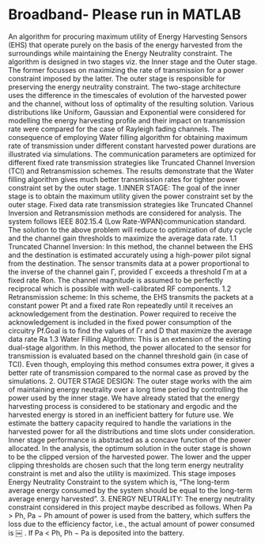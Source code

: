# Broadband- Please run in MATLAB
An algorithm for procuring maximum utility of Energy Harvesting Sensors (EHS) that operate purely on the basis of the energy harvested from the surroundings while maintaining the Energy Neutrality constraint. The algorithm is designed in two stages viz. the Inner stage and the Outer stage. The former focusses on maximizing the rate of transmission for a power constraint imposed by the latter. The outer stage is responsible for preserving the energy neutrality constraint. The two-stage architecture uses the difference in the timescales of evolution of the harvested power and the channel, without loss of optimality of the resulting solution. Various distributions like Uniform, Gaussian and Exponential were considered for modelling the energy harvesting profile and their impact on transmission rate were compared for the case of Rayleigh fading channels. The consequence of employing Water filling algorithm for obtaining maximum rate of transmission under different constant harvested power durations are illustrated via simulations. The communication parameters are optimized for different fixed rate transmission strategies like Truncated Channel Inversion (TCI) and Retransmission schemes. The results demonstrate that the Water filling algorithm gives much better transmission rates for tighter power constraint set by the outer stage.
1.INNER STAGE: The goal of the inner stage is to obtain the maximum utility given the power constraint set by the outer stage. Fixed data rate transmission strategies like Truncated Channel Inversion and Retransmission methods are considered for analysis. The system follows IEEE 802.15.4 (Low Rate-WPAN)communication standard. The solution to the above problem will reduce to optimization of duty cycle and the channel gain thresholds to maximize the average data rate.
1.1 Truncated Channel Inversion: In this method, the channel between the EHS and the destination is estimated accurately using a high-power pilot signal from the destination. The sensor transmits data at a power proportional to the inverse of the channel gain Γ, provided Γ exceeds a threshold Γm at a fixed rate Ron. The channel magnitude is assumed to be perfectly reciprocal which is possible with well-calibrated RF components.
1.2 Retransmission scheme: In this scheme, the EHS transmits the packets at a constant power Pt and a fixed rate Ron repeatedly until it receives an acknowledgement from the destination. Power required to receive the acknowledgement is included in the fixed power consumption of the circuitry Pf.Goal is to find the values of Γr and D that maximize the average data rate Ra
1.3 Water Filling Algorithm: This is an extension of the existing dual-stage algorithm. In this method, the power allocated to the sensor for transmission is evaluated based on the channel threshold gain (in case of TCI). Even though, employing this method consumes extra power, it gives a better rate of transmission compared to the normal case as proved by the simulations.
2. OUTER STAGE DESIGN: The outer stage works with the aim of maintaining energy neutrality over a long time period by controlling the power used by the inner stage. We have already stated that the energy harvesting process is considered to be stationary and ergodic and the harvested energy is stored in an inefficient battery for future use. We estimate the battery capacity required to handle the variations in the harvested power for all the distributions and time slots under consideration. Inner stage performance is abstracted as a concave function of the power allocated. In the analysis, the optimum solution in the outer stage is shown to be the clipped version of the harvested power. The lower and the upper clipping thresholds are chosen such that the long term energy neutrality constraint is met and also the utility is maximized. This stage imposes Energy Neutrality Constraint to the system which is, “The long-term average energy consumed by the system should be equal to the long-term average energy harvested”. 
3. ENERGY NEUTRALITY: The energy neutrality constraint considered in this project maybe described as follows. When Pa > Ph, Pa − Ph amount of power is used from the battery, which suffers the loss due to the efficiency factor, i.e., the actual amount of power consumed is ￼ . If Pa < Ph, Ph − Pa is deposited into the battery.
